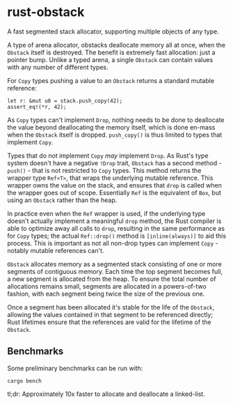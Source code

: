 rust-obstack
============

A fast segmented stack allocator, supporting multiple objects of any type.

A type of arena allocator, obstacks deallocate memory all at once, when the `Obstack` itself is
destroyed. The benefit is extremely fast allocation: just a pointer bump. Unlike a typed arena,
a single `Obstack` can contain values with any number of different types.

For `Copy` types pushing a value to an `Obstack` returns a standard mutable reference:

    let r: &mut u8 = stack.push_copy(42);
    assert_eq!(*r, 42);

As `Copy` types can't implement `Drop`, nothing needs to be done to deallocate the value beyond
deallocating the memory itself, which is done en-mass when the `Obstack` itself is dropped.
`push_copy()` is thus limited to types that implement `Copy`.

Types that do not implement `Copy` *may* implement `Drop`. As Rust's type system doesn't have a
negative `!Drop` trait, `Obstack` has a second method - `push()` - that is not restricted to
`Copy` types. This method returns the wrapper type `Ref<T>`, that wraps the underlying mutable
reference. This wrapper owns the value on the stack, and ensures that `drop` is
called when the wrapper goes out of scope. Essentially `Ref` is the equivalent of `Box`, but
using an `Obstack` rather than the heap.

In practice even when the `Ref` wrapper is used, if the underlying type doesn't actually
implement a meaningful `drop` method, the Rust compiler is able to optimize away all calls to
`drop`, resulting in the same performance as for `Copy` types; the actual `Ref::drop()` method
is `[inline(always)]` to aid this process. This is important as not all non-drop types can
implement `Copy` - notably mutable references can't.

`Obstack` allocates memory as a segmented stack consisting of one or more segments of
contiguous memory. Each time the top segment becomes full, a new segment is allocated from the
heap. To ensure the total number of allocations remains small, segments are allocated in a
powers-of-two fashion, with each segment being twice the size of the previous one.

Once a segment has been allocated it's stable for the life of the `Obstack`, allowing
the values contained in that segment to be referenced directly; Rust lifetimes ensure that the
references are valid for the lifetime of the `Obstack`.


## Benchmarks

Some preliminary benchmarks can be run with:

    cargo bench

tl;dr: Approximately 10x faster to allocate and deallocate a linked-list.
